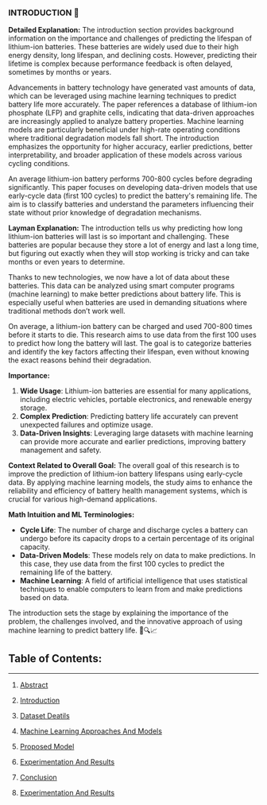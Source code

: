 ### INTRODUCTION 📘

**Detailed Explanation:**
The introduction section provides background information on the importance and challenges of predicting the lifespan of lithium-ion batteries. These batteries are widely used due to their high energy density, long lifespan, and declining costs. However, predicting their lifetime is complex because performance feedback is often delayed, sometimes by months or years.

Advancements in battery technology have generated vast amounts of data, which can be leveraged using machine learning techniques to predict battery life more accurately. The paper references a database of lithium-ion phosphate (LFP) and graphite cells, indicating that data-driven approaches are increasingly applied to analyze battery properties. Machine learning models are particularly beneficial under high-rate operating conditions where traditional degradation models fall short. The introduction emphasizes the opportunity for higher accuracy, earlier predictions, better interpretability, and broader application of these models across various cycling conditions.

An average lithium-ion battery performs 700-800 cycles before degrading significantly. This paper focuses on developing data-driven models that use early-cycle data (first 100 cycles) to predict the battery's remaining life. The aim is to classify batteries and understand the parameters influencing their state without prior knowledge of degradation mechanisms.

**Layman Explanation:**
The introduction tells us why predicting how long lithium-ion batteries will last is so important and challenging. These batteries are popular because they store a lot of energy and last a long time, but figuring out exactly when they will stop working is tricky and can take months or even years to determine.

Thanks to new technologies, we now have a lot of data about these batteries. This data can be analyzed using smart computer programs (machine learning) to make better predictions about battery life. This is especially useful when batteries are used in demanding situations where traditional methods don’t work well.

On average, a lithium-ion battery can be charged and used 700-800 times before it starts to die. This research aims to use data from the first 100 uses to predict how long the battery will last. The goal is to categorize batteries and identify the key factors affecting their lifespan, even without knowing the exact reasons behind their degradation.

**Importance:**
1. **Wide Usage**: Lithium-ion batteries are essential for many applications, including electric vehicles, portable electronics, and renewable energy storage.
2. **Complex Prediction**: Predicting battery life accurately can prevent unexpected failures and optimize usage.
3. **Data-Driven Insights**: Leveraging large datasets with machine learning can provide more accurate and earlier predictions, improving battery management and safety.

**Context Related to Overall Goal:**
The overall goal of this research is to improve the prediction of lithium-ion battery lifespans using early-cycle data. By applying machine learning models, the study aims to enhance the reliability and efficiency of battery health management systems, which is crucial for various high-demand applications.

**Math Intuition and ML Terminologies:**
- **Cycle Life**: The number of charge and discharge cycles a battery can undergo before its capacity drops to a certain percentage of its original capacity.
- **Data-Driven Models**: These models rely on data to make predictions. In this case, they use data from the first 100 cycles to predict the remaining life of the battery.
- **Machine Learning**: A field of artificial intelligence that uses statistical techniques to enable computers to learn from and make predictions based on data.

The introduction sets the stage by explaining the importance of the problem, the challenges involved, and the innovative approach of using machine learning to predict battery life. 🔋🔍📈

## **Table of Contents:**
---
1. [Abstract](https://github.com/aditya-saxena-7/Lithium-Ion-Battery-Life-Prediction-Based-on-Initial-Stage-Cycles-Using-Machine-Learning/edit/main/README.md)
   
2. [Introduction](https://github.com/aditya-saxena-7/Lithium-Ion-Battery-Life-Prediction-Based-on-Initial-Stage-Cycles-Using-Machine-Learning/blob/main/Introduction.md) 

4. [Dataset Deatils](https://github.com/aditya-saxena-7/Lithium-Ion-Battery-Life-Prediction-Based-on-Initial-Stage-Cycles-Using-Machine-Learning/blob/main/Dataset%20Deatils.md) 

5. [Machine Learning Approaches And Models](https://github.com/aditya-saxena-7/Lithium-Ion-Battery-Life-Prediction-Based-on-Initial-Stage-Cycles-Using-Machine-Learning/blob/main/Machine%20Learning%20Approaches%20And%20Models.md) 

6. [Proposed Model](https://github.com/aditya-saxena-7/Lithium-Ion-Battery-Life-Prediction-Based-on-Initial-Stage-Cycles-Using-Machine-Learning/blob/main/Proposed%20Model.md)

7. [Experimentation And Results](https://github.com/aditya-saxena-7/Lithium-Ion-Battery-Life-Prediction-Based-on-Initial-Stage-Cycles-Using-Machine-Learning/blob/main/Experimentation%20And%20Results.md)

8. [Conclusion](https://github.com/aditya-saxena-7/Lithium-Ion-Battery-Life-Prediction-Based-on-Initial-Stage-Cycles-Using-Machine-Learning/blob/main/Conclusion.md)

7. [Experimentation And Results](https://github.com/aditya-saxena-7/Lithium-Ion-Battery-Life-Prediction-Based-on-Initial-Stage-Cycles-Using-Machine-Learning/blob/main/Experimentation%20And%20Results.md)
